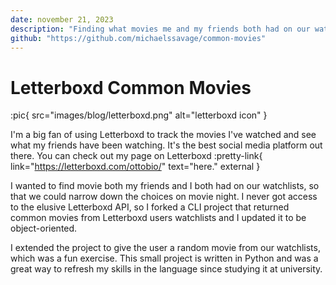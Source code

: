 ```yaml
---
date: november 21, 2023
description: "Finding what movies me and my friends both had on our watchlists so that we could narrow down the choices"
github: "https://github.com/michaelssavage/common-movies"
---
```


# Letterboxd Common Movies

:pic{ src="images/blog/letterboxd.png" alt="letterboxd icon" }

I'm a big fan of using Letterboxd to track the movies I've watched and see what my friends have been watching. It's the best social media platform out there. You can check out my page on Letterboxd :pretty-link{ link="https://letterboxd.com/ottobio/" text="here." external }

I wanted to find movie both my friends and I both had on our watchlists, so that we could narrow down the choices on movie night. I never got access to the elusive Letterboxd API, so I forked a CLI project that returned common movies from Letterboxd users watchlists and I updated it to be object-oriented.

I extended the project to give the user a random movie from our watchlists, which was a fun exercise. This small project is written in Python and was a great way to refresh my skills in the language since studying it at university.
